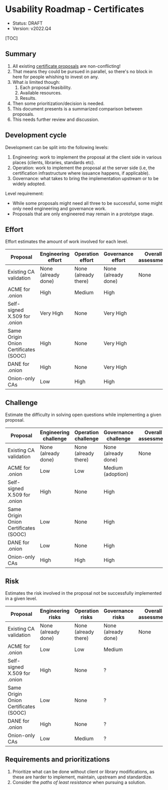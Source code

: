 # Usability Roadmap - Certificates

* Status: DRAFT
* Version: v2022.Q4

[TOC]

## Summary

1. All existing [certificate proposals][] are non-conflicting!
2. That means they could be pursued in parallel, so there's no block in here
   for people whishing to invest on any.
3. What _is_ limited though:
    1. Each proposal feasibility.
    2. Available resources.
    3. Results.
4. Then some prioritization/decision is needed.
5. This document presents is a summarized comparison between proposals.
6. This needs further review and discussion.

[certificate proposals]: /1%20-%20Proposals/Usability/Certification/

## Development cycle

Development can be split into the following levels:

1. Engineering: work to implement the proposal at the client side in various
   places (clients, libraries, standards etc).
2. Operation: work to implement the proposal at the server side (i.e, the
   certification infrastructure where issuance happens, if applicable).
3. Governance: what takes to bring the implementation upstream or to be widely
   adopted.

Level requirement:

* While some proposals might need all three to be successful, some might only
  need engineering and governance work.
* Proposals that are only engineered may remain in a prototype stage.

## Effort

Effort estimates the amount of work involved for each level.

Proposal                              | Engineering effort       | Operation effort        | Governance effort       | Overall assessment
--------------------------------------|--------------------------|-------------------------|-------------------------|--------------------
Existing CA validation                | None (already done)      | None (already there)    | None (already done)     | None
ACME for .onion                       | High                     | Medium                  | High                    |
Self-signed X.509 for .onion          | Very High                | None                    | Very High               |
Same Origin Onion Certificates (SOOC) | High                     | None                    | Very High               |
DANE for .onion                       | High                     | None                    | Very High               |
Onion-only CAs                        | Low                      | High                    | High                    |

## Challenge

Estimate the difficulty in solving open questions while implementing a given proposal.

Proposal                              | Engineering challenge    | Operation challenge     | Governance challenge    | Overall assessment
--------------------------------------|--------------------------|-------------------------|-------------------------|--------------------
Existing CA validation                | None (already done)      | None (already there)    | None (already done)     | None
ACME for .onion                       | Low                      | Low                     | Medium (adoption)       |
Self-signed X.509 for .onion          | High                     | None                    | High                    |
Same Origin Onion Certificates (SOOC) | Low                      | None                    | High                    |
DANE for .onion                       | Low                      | None                    | High                    |
Onion-only CAs                        | High                     | High                    | High                    |

## Risk

Estimates the risk involved in the proposal not be successfully implemented in a given level.

Proposal                              | Engineering risks        | Operation risks         | Governance risks        | Overall assessment
--------------------------------------|--------------------------|-------------------------|-------------------------|--------------------
Existing CA validation                | None (already done)      | None (already there)    | None (already done)     | None
ACME for .onion                       | Low                      | Low                     | Medium                  |
Self-signed X.509 for .onion          | High                     | None                    | ?                       |
Same Origin Onion Certificates (SOOC) | Low                      | None                    | ?                       |
DANE for .onion                       | High                     | None                    | ?                       |
Onion-only CAs                        | Low                      | Medium                  | ?                       |

## Requirements and prioritizations

1. Prioritize what can be done without client or library modifications, as
   these are harder to implement, maintain, upstream and standardize.
2. Consider the _paths of least resistance_ when pursuing a solution.

